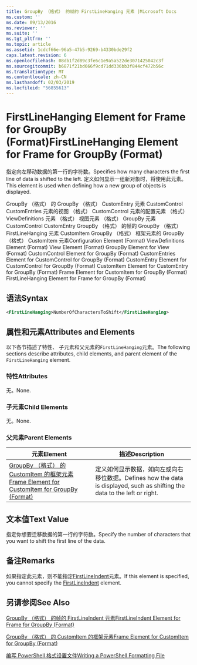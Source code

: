 ```yaml
---
title: GroupBy （格式） 的帧的 FirstLineHanging 元素 |Microsoft Docs
ms.custom: ''
ms.date: 09/13/2016
ms.reviewer: ''
ms.suite: ''
ms.tgt_pltfrm: ''
ms.topic: article
ms.assetid: 1cdcf66e-96a5-47b5-9269-b4330bde29f2
caps.latest.revision: 6
ms.openlocfilehash: 08db1f2d89c3fe6c1e9a5a522de3071425042c3f
ms.sourcegitcommit: b6871f21bd666f9cd71dd336bb3f844cf472b56c
ms.translationtype: MT
ms.contentlocale: zh-CN
ms.lasthandoff: 02/03/2019
ms.locfileid: "56855613"
---
```

# <a name="firstlinehanging-element-for-frame-for-groupby-format"></a><span data-ttu-id="c6328-102">FirstLineHanging Element for Frame for GroupBy (Format)</span><span class="sxs-lookup"><span data-stu-id="c6328-102">FirstLineHanging Element for Frame for GroupBy (Format)</span></span>

<span data-ttu-id="c6328-103">指定向左移动数据的第一行的字符数。</span><span class="sxs-lookup"><span data-stu-id="c6328-103">Specifies how many characters the first line of data is shifted to the left.</span></span> <span data-ttu-id="c6328-104">定义如何显示一组新对象时，将使用此元素。</span><span class="sxs-lookup"><span data-stu-id="c6328-104">This element is used when defining how a new group of objects is displayed.</span></span>

<span data-ttu-id="c6328-105">GroupBy （格式） 的 GroupBy （格式） CustomEntry 元素 CustomControl CustomEntries 元素的视图 （格式） CustomControl 元素的配置元素 （格式） ViewDefinitions 元素 （格式） 视图元素 （格式） GroupBy 元素CustomControl CustomEntry GroupBy （格式） 的帧的 GroupBy （格式） FirstLineHanging 元素 CustomItem GroupBy （格式） 框架元素的 GroupBy （格式） CustomItem 元素</span><span class="sxs-lookup"><span data-stu-id="c6328-105">Configuration Element (Format) ViewDefinitions Element (Format) View Element (Format) GroupBy Element for View (Format) CustomControl Element for GroupBy (Format) CustomEntries Element for CustomControl for GroupBy (Format) CustomEntry Element for CustomControl for GroupBy (Format) CustomItem Element for CustomEntry for GroupBy (Format) Frame Element for CustomItem for GroupBy (Format) FirstLineHanging Element for Frame for GroupBy (Format)</span></span>

## <a name="syntax"></a><span data-ttu-id="c6328-106">语法</span><span class="sxs-lookup"><span data-stu-id="c6328-106">Syntax</span></span>

```xml
<FirstLineHanging>NumberOfCharactersToShift</FirstLineHanging>
```

## <a name="attributes-and-elements"></a><span data-ttu-id="c6328-107">属性和元素</span><span class="sxs-lookup"><span data-stu-id="c6328-107">Attributes and Elements</span></span>

<span data-ttu-id="c6328-108">以下各节描述了特性、 子元素和父元素的`FirstLineHanging`元素。</span><span class="sxs-lookup"><span data-stu-id="c6328-108">The following sections describe attributes, child elements, and parent element of the `FirstLineHanging` element.</span></span>

### <a name="attributes"></a><span data-ttu-id="c6328-109">特性</span><span class="sxs-lookup"><span data-stu-id="c6328-109">Attributes</span></span>

<span data-ttu-id="c6328-110">无。</span><span class="sxs-lookup"><span data-stu-id="c6328-110">None.</span></span>

### <a name="child-elements"></a><span data-ttu-id="c6328-111">子元素</span><span class="sxs-lookup"><span data-stu-id="c6328-111">Child Elements</span></span>

<span data-ttu-id="c6328-112">无。</span><span class="sxs-lookup"><span data-stu-id="c6328-112">None.</span></span>

### <a name="parent-elements"></a><span data-ttu-id="c6328-113">父元素</span><span class="sxs-lookup"><span data-stu-id="c6328-113">Parent Elements</span></span>

|<span data-ttu-id="c6328-114">元素</span><span class="sxs-lookup"><span data-stu-id="c6328-114">Element</span></span>|<span data-ttu-id="c6328-115">描述</span><span class="sxs-lookup"><span data-stu-id="c6328-115">Description</span></span>|
|-------------|-----------------|
|[<span data-ttu-id="c6328-116">GroupBy （格式） 的 CustomItem 的框架元素</span><span class="sxs-lookup"><span data-stu-id="c6328-116">Frame Element for CustomItem for GroupBy (Format)</span></span>](./frame-element-for-customitem-for-groupby-format.md)|<span data-ttu-id="c6328-117">定义如何显示数据，如向左或向右移位数据。</span><span class="sxs-lookup"><span data-stu-id="c6328-117">Defines how the data is displayed, such as shifting the data to the left or right.</span></span>|

## <a name="text-value"></a><span data-ttu-id="c6328-118">文本值</span><span class="sxs-lookup"><span data-stu-id="c6328-118">Text Value</span></span>

<span data-ttu-id="c6328-119">指定你想要迁移数据的第一行的字符数。</span><span class="sxs-lookup"><span data-stu-id="c6328-119">Specify the number of characters that you want to shift the first line of the data.</span></span>

## <a name="remarks"></a><span data-ttu-id="c6328-120">备注</span><span class="sxs-lookup"><span data-stu-id="c6328-120">Remarks</span></span>

<span data-ttu-id="c6328-121">如果指定此元素，则不能指定[FirstLineIndent](./firstlineindent-element-for-frame-for-groupby-format.md)元素。</span><span class="sxs-lookup"><span data-stu-id="c6328-121">If this element is specified, you cannot specify the [FirstLineIndent](./firstlineindent-element-for-frame-for-groupby-format.md) element.</span></span>

## <a name="see-also"></a><span data-ttu-id="c6328-122">另请参阅</span><span class="sxs-lookup"><span data-stu-id="c6328-122">See Also</span></span>

[<span data-ttu-id="c6328-123">GroupBy （格式） 的帧的 FirstLineIndent 元素</span><span class="sxs-lookup"><span data-stu-id="c6328-123">FirstLineIndent Element for Frame for GroupBy (Format)</span></span>](./firstlineindent-element-for-frame-for-groupby-format.md)

[<span data-ttu-id="c6328-124">GroupBy （格式） 的 CustomItem 的框架元素</span><span class="sxs-lookup"><span data-stu-id="c6328-124">Frame Element for CustomItem for GroupBy (Format)</span></span>](./frame-element-for-customitem-for-groupby-format.md)

[<span data-ttu-id="c6328-125">编写 PowerShell 格式设置文件</span><span class="sxs-lookup"><span data-stu-id="c6328-125">Writing a PowerShell Formatting File</span></span>](./writing-a-powershell-formatting-file.md)
